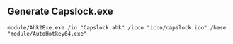 ## Generate Capslock.exe
```
module/Ahk2Exe.exe /in "Capslock.ahk" /icon "icon/capslock.ico" /base "module/AutoHotkey64.exe"
```
